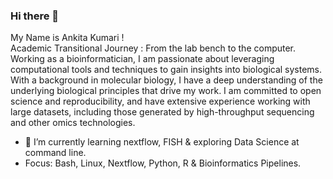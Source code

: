 ### Hi there 👋
My Name is Ankita Kumari ! <br />
Academic Transitional Journey : From the lab bench to the computer.<br />
Working as a bioinformatician, I am passionate about leveraging computational tools and techniques to gain insights into biological systems. 
With a background in molecular biology, I have a deep understanding of the underlying biological principles that drive my work. I am committed to open science and reproducibility, and have extensive experience working with large datasets, including those generated by high-throughput sequencing and other omics technologies. 


- 🌱 I’m currently learning nextflow, FISH & exploring Data Science at command line.
- Focus: Bash, Linux, Nextflow, Python, R & Bioinformatics Pipelines.
